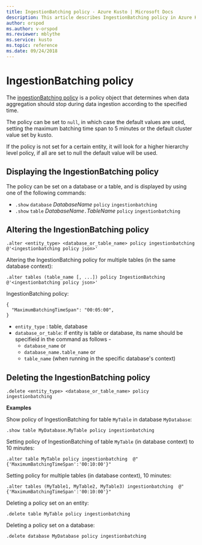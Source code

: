 ```yaml
---
title: IngestionBatching policy - Azure Kusto | Microsoft Docs
description: This article describes IngestionBatching policy in Azure Kusto.
author: orspod
ms.author: v-orspod
ms.reviewer: mblythe
ms.service: kusto
ms.topic: reference
ms.date: 09/24/2018
---
```

# IngestionBatching policy

The [ingestionBatching policy](https://kusdoc2.azurewebsites.net/docs/concepts/batchingpolicy.html) is a policy object that determines
when data aggregation should stop during data ingestion according to the specified time.

The policy can be set to `null`, in which case the default values are used, setting
the maximum batching time span to 5 minutes or the default cluster value set by kusto.

If the policy is not set for a certain entity, it will look for a higher hierarchy level policy,
if all are set to null the default value will be used. 

## Displaying the IngestionBatching policy

The policy can be set on a database or a table, and is displayed by using one of the following
commands:

* `.show` `database` *DatabaseName* `policy` `ingestionbatching`
* `.show` `table` *DatabaseName*`.`*TableName* `policy` `ingestionbatching`

## Altering the IngestionBatching policy

```kusto
.alter <entity_type> <database_or_table_name> policy ingestionbatching @'<ingestionbatching policy json>'
```
Altering the IngestionBatching policy for multiple tables (in the same database context):

```kusto
.alter tables (table_name [, ...]) policy IngestionBatching @'<ingestionbatching policy json>'
```
IngestionBatching policy:
```
{
  "MaximumBatchingTimeSpan": "00:05:00",
}
```

* `entity_type` : table, database
* `database_or_table`: if entity is table or database, its name should be specifieid in the command as follows - 
  - `database_name` or 
  - `database_name.table_name` or 
  - `table_name` (when running in the specific database's context)

## Deleting the IngestionBatching policy

```kusto
.delete <entity_type> <database_or_table_name> policy ingestionbatching
```

**Examples**

Show policy of IngestionBatching for table `MyTable` in database `MyDatabase`:
```
.show table MyDatabase.MyTable policy ingestionbatching 
```

Setting policy of IngestionBatching of table `MyTable` (in database context) to 10 minutes:
```
.alter table MyTable policy ingestionbatching  @"{'MaximumBatchingTimeSpan':'00:10:00'}"
```

Setting policy for multiple tables (in database context), 10 minutes:
```
.alter tables (MyTable1, MyTable2, MyTable3) ingestionbatching  @"{'MaximumBatchingTimeSpan':'00:10:00'}"
```

Deleting a policy set on an entity:
```
.delete table MyTable policy ingestionbatching
```

Deleting a policy set on a database:
```
.delete database MyDatabase policy ingestionbatching
```
